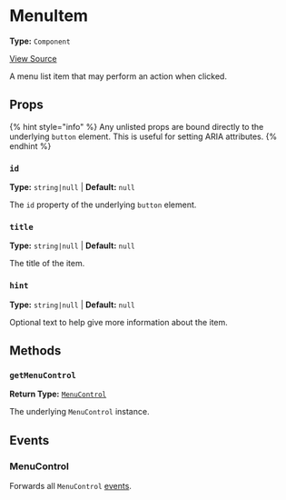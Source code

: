 # MenuItem

**Type:** `Component`

[View Source](../../../../../vime-complete/src/plugins/settings/menu/MenuItem.svelte)

A menu list item that may perform an action when clicked.

## Props

{% hint style="info" %}
Any unlisted props are bound directly to the underlying `button` element. This is useful for setting ARIA attributes.
{% endhint %}

### `id`

**Type:** `string|null` | **Default:** `null`

The `id` property of the underlying `button` element.

### `title`

**Type:** `string|null` | **Default:** `null`

The title of the item.

### `hint`

**Type:** `string|null` | **Default:** `null`

Optional text to help give more information about the item.

## Methods

### `getMenuControl`

**Return Type:** [`MenuControl`](./menu-control.md)

The underlying `MenuControl` instance.

## Events

### MenuControl

Forwards all `MenuControl` [events](./menu-control.md#events).